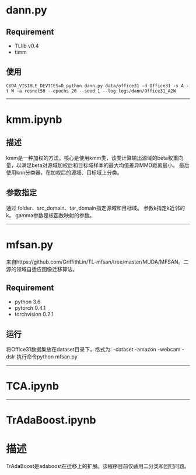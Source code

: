 # dann.py
## Requirement
- TLlib v0.4
- timm
## 使用

```
CUDA_VISIBLE_DEVICES=0 python dann.py data/office31 -d Office31 -s A -t W -a resnet50 --epochs 20 --seed 1 --log logs/dann/Office31_A2W
```


---

# kmm.ipynb
## 描述
kmm是一种加权的方法。核心是使用kmm类，该类计算输出源域的beta权重向量，以满足beta对源域加权后和目标域样本的最大均值差异MMD距离最小。
最后使用knn分类器，在加权后的源域、目标域上分类。

##  参数指定
通过 folder、src_domain、tar_domain指定源域和目标域。
参数k指定k近邻的k。
gamma参数是核函数映射的参数。

---
# mfsan.py
来自https://github.com/GriffithLin/TL-mfsan/tree/master/MUDA/MFSAN。二源的领域自适应图像迁移算法。
## Requirement
-   python 3.6
-   pytorch 0.4.1
-   torchvision 0.2.1
## 运行
将Office31数据集放在dataset目录下，格式为:
-dataset
    -amazon
    -webcam
    -dslr
执行命令python mfsan.py

---

# TCA.ipynb



---

# TrAdaBoost.ipynb
# 描述
TrAdaBoost是adaboost在迁移上的扩展。该程序目前仅适用二分类和回归问题。